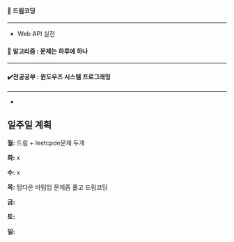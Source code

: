 #### :red_circle: 드림코딩

---



* Web API 실전

#### 📖 알고리즘 : 문제는 하루에 하나



---




#### ✔️전공공부 : 윈도우즈 시스템 프로그래밍  

------

*  



 

## 일주일 계획

**월:** 드림 + leetcpde문제 두개

**화:** x

**수:** x

**목:**  탑다운 바텀업 문제좀 풀고 드림코딩

**금:**  

**토:**

**일:** 